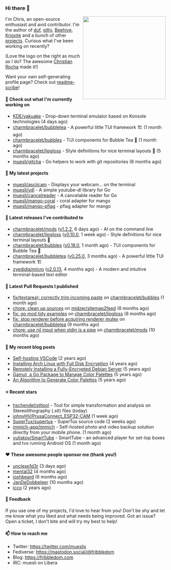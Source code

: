 ### Hi there 👋

<img align="right" src="https://raw.githubusercontent.com/muesli/muesli/master/assets/termenv.png" width="260">

I'm Chris, an open-source enthusiast and avid contributor. I'm the author of [duf](https://github.com/muesli/duf),
[gitty](https://github.com/muesli/gitty), [Beehive](https://github.com/muesli/beehive), [Knoxite](https://github.com/knoxite/knoxite)
 and a bunch of other [projects](https://fribbledom.com/projects/). Curious what I've been working on recently?

(Love the logo on the right as much as I do? The awesome [Christian Rocha](https://github.com/meowgorithm/) made it!)

Want your own self-generating profile page? Check out [readme-scribe](https://github.com/muesli/readme-scribe)!

#### 👷 Check out what I'm currently working on

- [KDE/yakuake](https://github.com/KDE/yakuake) - Drop-down terminal emulator based on Konsole technologies (4 days ago)
- [charmbracelet/bubbletea](https://github.com/charmbracelet/bubbletea) - A powerful little TUI framework 🏗 (1 month ago)
- [charmbracelet/bubbles](https://github.com/charmbracelet/bubbles) - TUI components for Bubble Tea 🫧 (1 month ago)
- [charmbracelet/lipgloss](https://github.com/charmbracelet/lipgloss) - Style definitions for nice terminal layouts 👄 (5 months ago)
- [muesli/gitcha](https://github.com/muesli/gitcha) - Go helpers to work with git repositories (8 months ago)

#### 🌱 My latest projects

- [muesli/asciicam](https://github.com/muesli/asciicam) - Displays your webcam... on the terminal
- [muesli/ydl](https://github.com/muesli/ydl) - A simple youtube-dl library for Go
- [muesli/cancelreader](https://github.com/muesli/cancelreader) - A cancelable reader for Go
- [muesli/mango-coral](https://github.com/muesli/mango-coral) - coral adapter for mango
- [muesli/mango-pflag](https://github.com/muesli/mango-pflag) - pflag adapter for mango

#### 🔭 Latest releases I've contributed to

- [charmbracelet/mods](https://github.com/charmbracelet/mods) ([v1.2.2](https://github.com/charmbracelet/mods/releases/tag/v1.2.2), 6 days ago) - AI on the command line
- [charmbracelet/lipgloss](https://github.com/charmbracelet/lipgloss) ([v0.10.0](https://github.com/charmbracelet/lipgloss/releases/tag/v0.10.0), 1 week ago) - Style definitions for nice terminal layouts 👄
- [charmbracelet/bubbles](https://github.com/charmbracelet/bubbles) ([v0.18.0](https://github.com/charmbracelet/bubbles/releases/tag/v0.18.0), 1 month ago) - TUI components for Bubble Tea 🫧
- [charmbracelet/bubbletea](https://github.com/charmbracelet/bubbletea) ([v0.25.0](https://github.com/charmbracelet/bubbletea/releases/tag/v0.25.0), 3 months ago) - A powerful little TUI framework 🏗
- [zyedidia/micro](https://github.com/zyedidia/micro) ([v2.0.13](https://github.com/zyedidia/micro/releases/tag/v2.0.13), 4 months ago) - A modern and intuitive terminal-based text editor

#### 🔨 Latest Pull Requests I published

- [fix(textarea): correctly trim incoming paste](https://github.com/charmbracelet/bubbles/pull/469) on [charmbracelet/bubbles](https://github.com/charmbracelet/bubbles) (1 month ago)
- [chore: clean up sources](https://github.com/midzer/sitemap2feed/pull/4) on [midzer/sitemap2feed](https://github.com/midzer/sitemap2feed) (8 months ago)
- [fix: go mod tidy examples](https://github.com/charmbracelet/lipgloss/pull/203) on [charmbracelet/lipgloss](https://github.com/charmbracelet/lipgloss) (8 months ago)
- [fix: stop renderer before acquiring renderer mutex](https://github.com/charmbracelet/bubbletea/pull/757) on [charmbracelet/bubbletea](https://github.com/charmbracelet/bubbletea) (9 months ago)
- [chore: use nil input when stdin is a pipe](https://github.com/charmbracelet/mods/pull/38) on [charmbracelet/mods](https://github.com/charmbracelet/mods) (10 months ago)

#### 📜 My recent blog posts

- [Self-hosting VSCode](https://fribbledom.com/posts/selfhosting-vscode/) (2 years ago)
- [Installing Arch Linux with Full Disk Encryption](https://fribbledom.com/posts/encrypted-arch-install/) (4 years ago)
- [Remotely Installing a Fully-Encrypted Debian Server](https://fribbledom.com/posts/encrypted-remote-debian-install/) (5 years ago)
- [Gamut, a Go Package to Manage Color Palettes](https://fribbledom.com/posts/gamut-package-to-handle-color-palettes/) (5 years ago)
- [An Algorithm to Generate Color Palettes](https://fribbledom.com/posts/an-algorithm-to-generate-color-palettes/) (5 years ago)

#### ⭐ Recent stars

- [hschendel/stltool](https://github.com/hschendel/stltool) - Tool for simple transformation and analysis on Stereolithography (.stl) files (today)
- [johnyHV/PrusaConnect_ESP32-CAM](https://github.com/johnyHV/PrusaConnect_ESP32-CAM) (1 week ago)
- [SuperTux/supertux](https://github.com/SuperTux/supertux) - SuperTux source code (2 weeks ago)
- [immich-app/immich](https://github.com/immich-app/immich) - Self-hosted photo and video backup solution directly from your mobile phone. (1 month ago)
- [yuliskov/SmartTube](https://github.com/yuliskov/SmartTube) - SmartTube - an advanced player for set-top boxes and tvs running Android OS (1 month ago)

#### ❤️ These awesome people sponsor me (thank you!)

- [unclesp1d3r](https://github.com/unclesp1d3r) (3 days ago)
- [mental32](https://github.com/mental32) (4 months ago)
- [joshbeard](https://github.com/joshbeard) (6 months ago)
- [JanDeDobbeleer](https://github.com/JanDeDobbeleer) (10 months ago)
- [icco](https://github.com/icco) (2 years ago)

#### 💬 Feedback

If you use one of my projects, I'd love to hear from you! Don't be shy and let me know what you liked
and what needs being improved. Got an issue? Open a ticket, I don't bite and will try my best to help!

#### 📫 How to reach me

- Twitter: https://twitter.com/mueslix
- Fediverse: https://mastodon.social/@fribbledom
- Blog: https://fribbledom.com
- IRC: muesli on Libera
